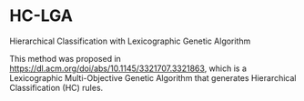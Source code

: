 # HC-LGA
Hierarchical Classification with Lexicographic Genetic Algorithm

This method was proposed in https://dl.acm.org/doi/abs/10.1145/3321707.3321863, which is a Lexicographic Multi-Objective Genetic Algorithm that generates Hierarchical Classification (HC) rules.

 
